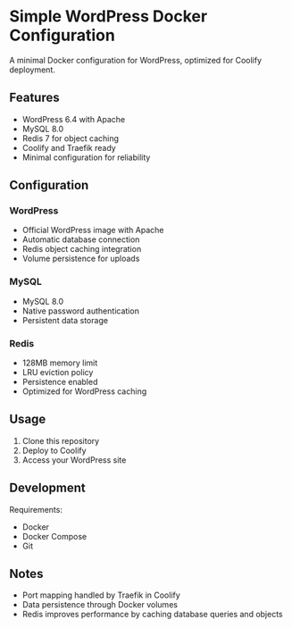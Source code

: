 # Simple WordPress Docker Configuration

A minimal Docker configuration for WordPress, optimized for Coolify deployment.

## Features

- WordPress 6.4 with Apache
- MySQL 8.0
- Redis 7 for object caching
- Coolify and Traefik ready
- Minimal configuration for reliability

## Configuration

### WordPress
- Official WordPress image with Apache
- Automatic database connection
- Redis object caching integration
- Volume persistence for uploads

### MySQL
- MySQL 8.0
- Native password authentication
- Persistent data storage

### Redis
- 128MB memory limit
- LRU eviction policy
- Persistence enabled
- Optimized for WordPress caching

## Usage

1. Clone this repository
2. Deploy to Coolify
3. Access your WordPress site

## Development

Requirements:
- Docker
- Docker Compose
- Git

## Notes

- Port mapping handled by Traefik in Coolify
- Data persistence through Docker volumes
- Redis improves performance by caching database queries and objects